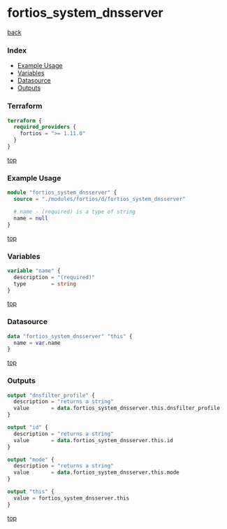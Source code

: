 # fortios_system_dnsserver

[back](../fortios.md)

### Index

- [Example Usage](#example-usage)
- [Variables](#variables)
- [Datasource](#datasource)
- [Outputs](#outputs)

### Terraform

```terraform
terraform {
  required_providers {
    fortios = ">= 1.11.0"
  }
}
```

[top](#index)

### Example Usage

```terraform
module "fortios_system_dnsserver" {
  source = "./modules/fortios/d/fortios_system_dnsserver"

  # name - (required) is a type of string
  name = null
}
```

[top](#index)

### Variables

```terraform
variable "name" {
  description = "(required)"
  type        = string
}
```

[top](#index)

### Datasource

```terraform
data "fortios_system_dnsserver" "this" {
  name = var.name
}
```

[top](#index)

### Outputs

```terraform
output "dnsfilter_profile" {
  description = "returns a string"
  value       = data.fortios_system_dnsserver.this.dnsfilter_profile
}

output "id" {
  description = "returns a string"
  value       = data.fortios_system_dnsserver.this.id
}

output "mode" {
  description = "returns a string"
  value       = data.fortios_system_dnsserver.this.mode
}

output "this" {
  value = fortios_system_dnsserver.this
}
```

[top](#index)